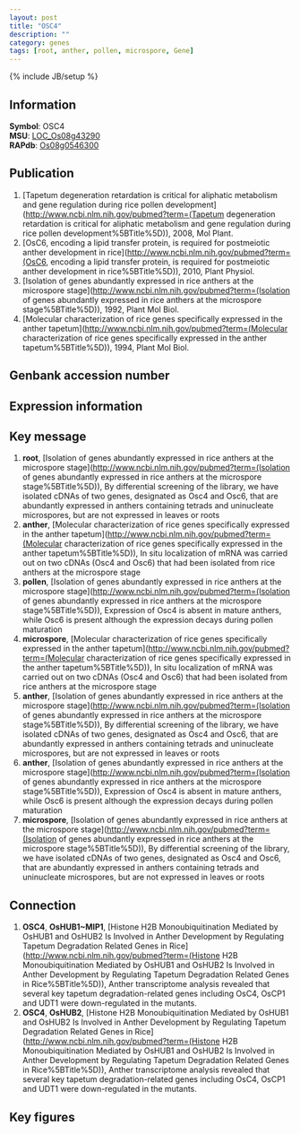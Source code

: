 ```yaml
---
layout: post
title: "OSC4"
description: ""
category: genes
tags: [root, anther, pollen, microspore, Gene]
---
```

{% include JB/setup %}

## Information
__Symbol__: OSC4  
__MSU__: [LOC_Os08g43290](http://rice.plantbiology.msu.edu/cgi-bin/ORF_infopage.cgi?orf=LOC_Os08g43290)  
__RAPdb__: [Os08g0546300](http://rapdb.dna.affrc.go.jp/viewer/gbrowse_details/irgsp1?name=Os08g0546300)  

## Publication
1. [Tapetum degeneration retardation is critical for aliphatic metabolism and gene regulation during rice pollen development](http://www.ncbi.nlm.nih.gov/pubmed?term=(Tapetum degeneration retardation is critical for aliphatic metabolism and gene regulation during rice pollen development%5BTitle%5D)), 2008, Mol Plant.
2. [OsC6, encoding a lipid transfer protein, is required for postmeiotic anther development in rice](http://www.ncbi.nlm.nih.gov/pubmed?term=(OsC6, encoding a lipid transfer protein, is required for postmeiotic anther development in rice%5BTitle%5D)), 2010, Plant Physiol.
3. [Isolation of genes abundantly expressed in rice anthers at the microspore stage](http://www.ncbi.nlm.nih.gov/pubmed?term=(Isolation of genes abundantly expressed in rice anthers at the microspore stage%5BTitle%5D)), 1992, Plant Mol Biol.
4. [Molecular characterization of rice genes specifically expressed in the anther tapetum](http://www.ncbi.nlm.nih.gov/pubmed?term=(Molecular characterization of rice genes specifically expressed in the anther tapetum%5BTitle%5D)), 1994, Plant Mol Biol.

## Genbank accession number

## Expression information

## Key message
1. __root__, [Isolation of genes abundantly expressed in rice anthers at the microspore stage](http://www.ncbi.nlm.nih.gov/pubmed?term=(Isolation of genes abundantly expressed in rice anthers at the microspore stage%5BTitle%5D)),  By differential screening of the library, we have isolated cDNAs of two genes, designated as Osc4 and Osc6, that are abundantly expressed in anthers containing tetrads and uninucleate microspores, but are not expressed in leaves or roots
2. __anther__, [Molecular characterization of rice genes specifically expressed in the anther tapetum](http://www.ncbi.nlm.nih.gov/pubmed?term=(Molecular characterization of rice genes specifically expressed in the anther tapetum%5BTitle%5D)), In situ localization of mRNA was carried out on two cDNAs (Osc4 and Osc6) that had been isolated from rice anthers at the microspore stage
3. __pollen__, [Isolation of genes abundantly expressed in rice anthers at the microspore stage](http://www.ncbi.nlm.nih.gov/pubmed?term=(Isolation of genes abundantly expressed in rice anthers at the microspore stage%5BTitle%5D)),  Expression of Osc4 is absent in mature anthers, while Osc6 is present although the expression decays during pollen maturation
4. __microspore__, [Molecular characterization of rice genes specifically expressed in the anther tapetum](http://www.ncbi.nlm.nih.gov/pubmed?term=(Molecular characterization of rice genes specifically expressed in the anther tapetum%5BTitle%5D)), In situ localization of mRNA was carried out on two cDNAs (Osc4 and Osc6) that had been isolated from rice anthers at the microspore stage
5. __anther__, [Isolation of genes abundantly expressed in rice anthers at the microspore stage](http://www.ncbi.nlm.nih.gov/pubmed?term=(Isolation of genes abundantly expressed in rice anthers at the microspore stage%5BTitle%5D)),  By differential screening of the library, we have isolated cDNAs of two genes, designated as Osc4 and Osc6, that are abundantly expressed in anthers containing tetrads and uninucleate microspores, but are not expressed in leaves or roots
6. __anther__, [Isolation of genes abundantly expressed in rice anthers at the microspore stage](http://www.ncbi.nlm.nih.gov/pubmed?term=(Isolation of genes abundantly expressed in rice anthers at the microspore stage%5BTitle%5D)),  Expression of Osc4 is absent in mature anthers, while Osc6 is present although the expression decays during pollen maturation
7. __microspore__, [Isolation of genes abundantly expressed in rice anthers at the microspore stage](http://www.ncbi.nlm.nih.gov/pubmed?term=(Isolation of genes abundantly expressed in rice anthers at the microspore stage%5BTitle%5D)),  By differential screening of the library, we have isolated cDNAs of two genes, designated as Osc4 and Osc6, that are abundantly expressed in anthers containing tetrads and uninucleate microspores, but are not expressed in leaves or roots

## Connection
1. __OSC4__, __OsHUB1~MIP1__, [Histone H2B Monoubiquitination Mediated by OsHUB1 and OsHUB2 Is Involved in Anther Development by Regulating Tapetum Degradation Related Genes in Rice](http://www.ncbi.nlm.nih.gov/pubmed?term=(Histone H2B Monoubiquitination Mediated by OsHUB1 and OsHUB2 Is Involved in Anther Development by Regulating Tapetum Degradation Related Genes in Rice%5BTitle%5D)), Anther transcriptome analysis revealed that several key tapetum degradation-related genes including OsC4, OsCP1 and UDT1 were down-regulated in the mutants.
2. __OSC4__, __OsHUB2__, [Histone H2B Monoubiquitination Mediated by OsHUB1 and OsHUB2 Is Involved in Anther Development by Regulating Tapetum Degradation Related Genes in Rice](http://www.ncbi.nlm.nih.gov/pubmed?term=(Histone H2B Monoubiquitination Mediated by OsHUB1 and OsHUB2 Is Involved in Anther Development by Regulating Tapetum Degradation Related Genes in Rice%5BTitle%5D)), Anther transcriptome analysis revealed that several key tapetum degradation-related genes including OsC4, OsCP1 and UDT1 were down-regulated in the mutants.

## Key figures


